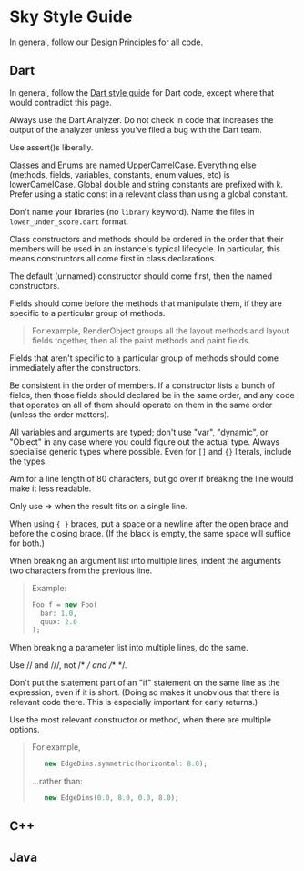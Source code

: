 Sky Style Guide
===============

In general, follow our [Design Principles](design.md) for all code.


Dart
----

In general, follow the [Dart style
guide](https://www.dartlang.org/articles/style-guide/) for Dart code,
except where that would contradict this page.

Always use the Dart Analyzer. Do not check in code that increases the
output of the analyzer unless you've filed a bug with the Dart team.

Use assert()s liberally.


Classes and Enums are named UpperCamelCase. Everything else (methods,
fields, variables, constants, enum values, etc) is lowerCamelCase.
Global double and string constants are prefixed with k. Prefer using a
static const in a relevant class than using a global constant.

Don't name your libraries (no ```library``` keyword). Name the files
in ```lower_under_score.dart``` format.


Class constructors and methods should be ordered in the order that
their members will be used in an instance's typical lifecycle. In
particular, this means constructors all come first in class
declarations.

The default (unnamed) constructor should come first, then the named
constructors.

Fields should come before the methods that manipulate them, if they
are specific to a particular group of methods.

> For example, RenderObject groups all the layout methods and layout
> fields together, then all the paint methods and paint fields.

Fields that aren't specific to a particular group of methods should
come immediately after the constructors.

Be consistent in the order of members. If a constructor lists a bunch
of fields, then those fields should declared be in the same order, and
any code that operates on all of them should operate on them in the
same order (unless the order matters).


All variables and arguments are typed; don't use "var", "dynamic", or
"Object" in any case where you could figure out the actual type.
Always specialise generic types where possible. Even for ```[]``` and
```{}``` literals, include the types.

Aim for a line length of 80 characters, but go over if breaking the
line would make it less readable.

Only use => when the result fits on a single line.

When using ```{ }``` braces, put a space or a newline after the open
brace and before the closing brace. (If the black is empty, the same
space will suffice for both.)

When breaking an argument list into multiple lines, indent the
arguments two characters from the previous line.

> Example:
> ```dart
> Foo f = new Foo(
>   bar: 1.0,
>   quux: 2.0
> );
> ```

When breaking a parameter list into multiple lines, do the same.

Use // and ///, not /* */ and /** */.

Don't put the statement part of an "if" statement on the same line as
the expression, even if it is short. (Doing so makes it unobvious that
there is relevant code there. This is especially important for early
returns.)


Use the most relevant constructor or method, when there are multiple
options.

> For example,
> ```dart
>    new EdgeDims.symmetric(horizontal: 8.0);
> ```
> ...rather than:
> ```dart
>    new EdgeDims(0.0, 8.0, 0.0, 8.0);
> ```


C++
---


Java
----

